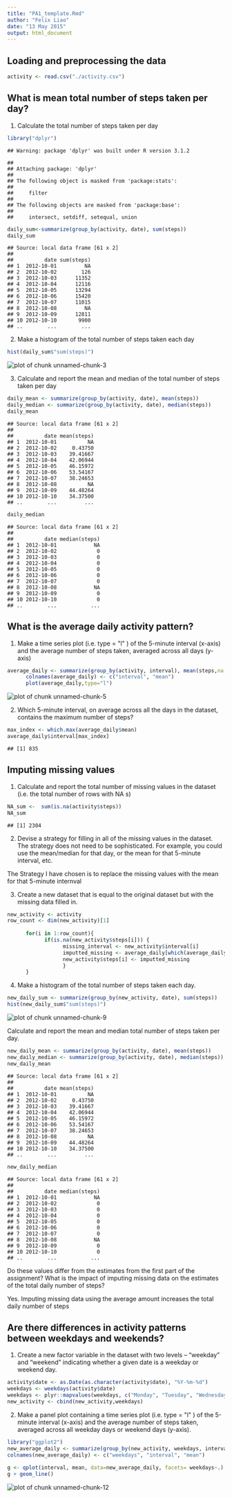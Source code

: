 ```yaml
---
title: "PA1_template.Rmd"
author: "Felix Liao"
date: "13 May 2015"
output: html_document
---
```


## Loading and preprocessing the data


```r
activity <- read.csv("./activity.csv")
```

## What is mean total number of steps taken per day?
  
1. Calculate the total number of steps taken per day
    

```r
library("dplyr")   
```

```
## Warning: package 'dplyr' was built under R version 3.1.2
```

```
## 
## Attaching package: 'dplyr'
## 
## The following object is masked from 'package:stats':
## 
##     filter
## 
## The following objects are masked from 'package:base':
## 
##     intersect, setdiff, setequal, union
```

```r
daily_sum<-summarize(group_by(activity, date), sum(steps))
daily_sum
```

```
## Source: local data frame [61 x 2]
## 
##          date sum(steps)
## 1  2012-10-01         NA
## 2  2012-10-02        126
## 3  2012-10-03      11352
## 4  2012-10-04      12116
## 5  2012-10-05      13294
## 6  2012-10-06      15420
## 7  2012-10-07      11015
## 8  2012-10-08         NA
## 9  2012-10-09      12811
## 10 2012-10-10       9900
## ..        ...        ...
```

2. Make a histogram of the total number of steps taken each day


```r
hist(daily_sum$"sum(steps)")
```

![plot of chunk unnamed-chunk-3](figure/unnamed-chunk-3-1.png) 

3. Calculate and report the mean and median of the total number of steps taken per day


```r
daily_mean <- summarize(group_by(activity, date), mean(steps))
daily_median <- summarize(group_by(activity, date), median(steps))
daily_mean
```

```
## Source: local data frame [61 x 2]
## 
##          date mean(steps)
## 1  2012-10-01          NA
## 2  2012-10-02     0.43750
## 3  2012-10-03    39.41667
## 4  2012-10-04    42.06944
## 5  2012-10-05    46.15972
## 6  2012-10-06    53.54167
## 7  2012-10-07    38.24653
## 8  2012-10-08          NA
## 9  2012-10-09    44.48264
## 10 2012-10-10    34.37500
## ..        ...         ...
```

```r
daily_median
```

```
## Source: local data frame [61 x 2]
## 
##          date median(steps)
## 1  2012-10-01            NA
## 2  2012-10-02             0
## 3  2012-10-03             0
## 4  2012-10-04             0
## 5  2012-10-05             0
## 6  2012-10-06             0
## 7  2012-10-07             0
## 8  2012-10-08            NA
## 9  2012-10-09             0
## 10 2012-10-10             0
## ..        ...           ...
```

## What is the average daily activity pattern?

1. Make a time series plot (i.e. type = "l" ) of the 5-minute interval (x-axis) and the average number of steps taken, averaged across all days (y-axis)


```r
average_daily <- summarize(group_by(activity, interval), mean(steps,na.rm=TRUE))
      colnames(average_daily) <- c("interval", "mean")
      plot(average_daily,type="l")
```

![plot of chunk unnamed-chunk-5](figure/unnamed-chunk-5-1.png) 

2. Which 5-minute interval, on average across all the days in the dataset, contains the maximum number of steps?


```r
max_index <- which.max(average_daily$mean)
average_daily$interval[max_index]
```

```
## [1] 835
```

## Imputing missing values

1. Calculate and report the total number of missing values in the dataset (i.e. the total number of rows
with NA s)


```r
NA_sum <-  sum(is.na(activity$steps)) 
NA_sum
```

```
## [1] 2304
```

2. Devise a strategy for filling in all of the missing values in the dataset. The strategy does not need to be sophisticated. For example, you could use the mean/median for that day, or the mean for that 5-minute interval, etc.

The Strategy I have chosen is to replace the missing values with the mean for that 5-minute internval


3. Create a new dataset that is equal to the original dataset but with the missing data filled in.


```r
new_activity <- activity
row_count <- dim(new_activity)[1]
      
      for(i in 1:row_count){
            if(is.na(new_activity$steps[i])) {
                  missing_interval <- new_activity$interval[i]
                  imputted_missing <- average_daily[which(average_daily$interval==missing_interval), ]$mean
                  new_activity$steps[i] <- imputted_missing
                  }
      }
```

4. Make a histogram of the total number of steps taken each day.


```r
new_daily_sum <- summarize(group_by(new_activity, date), sum(steps))
hist(new_daily_sum$"sum(steps)")
```

![plot of chunk unnamed-chunk-9](figure/unnamed-chunk-9-1.png) 

Calculate and report the mean and median total number of steps taken per day.


```r
new_daily_mean <- summarize(group_by(activity, date), mean(steps))
new_daily_median <- summarize(group_by(activity, date), median(steps))
new_daily_mean
```

```
## Source: local data frame [61 x 2]
## 
##          date mean(steps)
## 1  2012-10-01          NA
## 2  2012-10-02     0.43750
## 3  2012-10-03    39.41667
## 4  2012-10-04    42.06944
## 5  2012-10-05    46.15972
## 6  2012-10-06    53.54167
## 7  2012-10-07    38.24653
## 8  2012-10-08          NA
## 9  2012-10-09    44.48264
## 10 2012-10-10    34.37500
## ..        ...         ...
```

```r
new_daily_median
```

```
## Source: local data frame [61 x 2]
## 
##          date median(steps)
## 1  2012-10-01            NA
## 2  2012-10-02             0
## 3  2012-10-03             0
## 4  2012-10-04             0
## 5  2012-10-05             0
## 6  2012-10-06             0
## 7  2012-10-07             0
## 8  2012-10-08            NA
## 9  2012-10-09             0
## 10 2012-10-10             0
## ..        ...           ...
```

Do these values differ from the estimates from the first part of the assignment? What is the impact of imputing missing data on the estimates of the total daily number of steps?

Yes. Imputing missing data using the average amount increases the total daily number of steps

## Are there differences in activity patterns between weekdays and weekends?

1. Create a new factor variable in the dataset with two levels – “weekday” and “weekend” indicating whether a given date is a weekday or weekend day.


```r
activity$date <- as.Date(as.character(activity$date), "%Y-%m-%d")
weekdays <- weekdays(activity$date)
weekdays <- plyr::mapvalues(weekdays, c("Monday", "Tuesday", "Wednesday", "Thursday", "Friday", "Saturday", "Sunday"), c("Weekday", "Weekday","Weekday", "Weekday","Weekday", "Weekend", "Weekend"))
new_activity <- cbind(new_activity,weekdays)
```

2. Make a panel plot containing a time series plot (i.e. type = "l" ) of the 5-minute interval (x-axis) and the average number of steps taken, averaged across all weekday days or weekend days (y-axis).


```r
library("ggplot2")
new_average_daily <- summarize(group_by(new_activity, weekdays, interval), mean(steps,na.rm=TRUE))
colnames(new_average_daily) <- c("weekdays", "interval", "mean")
      
g <- qplot(interval, mean, data=new_average_daily, facets= weekdays~.)
g + geom_line()
```

![plot of chunk unnamed-chunk-12](figure/unnamed-chunk-12-1.png) 
